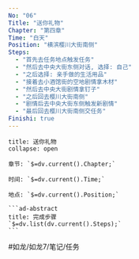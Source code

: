 ```yaml
---
No: "06"
Title: "送你礼物"
Chapter: "第四章"
Time: "白天"
Position: "横滨樱川大街南侧"
Steps:
  - "首先去任务地点触发任务"
  - "然后去中央大街东侧对话, 选择: 自己"
  - "之后选择: 亲手做的生活用品"
  - "接着去小酒馆街的空地剧情拿木材"
  - "然后去中央大街剧情拿钉子"
  - "之后回去樱川大街南侧"
  - "剧情后去中央大街东侧触发新剧情"
  - "最后回去樱川大街南侧交任务"
Finishi: true
---
```

````ad-question
title: 送你礼物
collapse: open

章节: `$=dv.current().Chapter;`

时间: `$=dv.current().Time;`

地点: `$=dv.current().Position;`

```ad-abstract
title: 完成步骤
`$=dv.list(dv.current().Steps);`
```
````

#如龙/如龙7/笔记/任务 